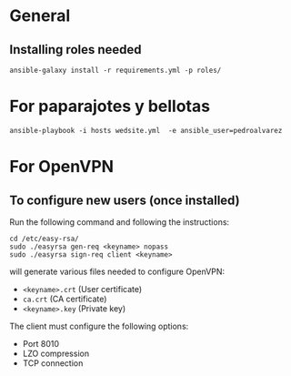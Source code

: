 General
=======

Installing roles needed
-----------------------

    ansible-galaxy install -r requirements.yml -p roles/

For paparajotes y bellotas
==========================

    ansible-playbook -i hosts wedsite.yml  -e ansible_user=pedroalvarez

For OpenVPN
===========

To configure new users (once installed)
---------------------------------------

Run the following command and following the instructions:

    cd /etc/easy-rsa/
    sudo ./easyrsa gen-req <keyname> nopass
    sudo ./easyrsa sign-req client <keyname>

will generate various files needed to configure OpenVPN:

- `<keyname>.crt` (User certificate)
- `ca.crt` (CA certificate)
- `<keyname>.key` (Private key)

The client must configure the following options:

- Port 8010
- LZO compression
- TCP connection

